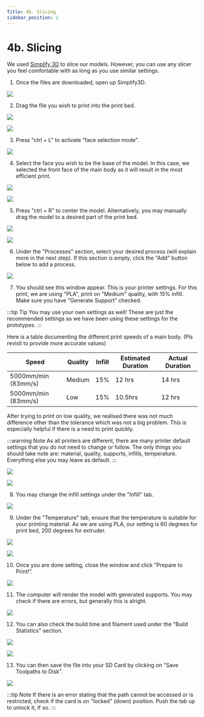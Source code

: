 ```yaml
---
Title: 4b. Slicing
sidebar_position: 2
---
```


# 4b. Slicing

We used [Simplify 3D](https://www.simplify3d.com/) to slice our models. However, you can use any slicer you feel comfortable with as long as you use similar settings.

1. Once the files are downloaded, open up Simplify3D.

![](../../../static/img/3d-print/print-1.jpg)

2. Drag the file you wish to print into the print bed.

![](../../../static/img/3d-print/print-2.jpg)

![](../../../static/img/3d-print/print-3.jpg)

3. Press "ctrl + L" to activate "face selection mode".

![](../../../static/img/3d-print/print-4.jpg)

4. Select the face you wish to be the base of the model. In this case, we selected the front face of the main body as it will result in the most efficient print.

![](../../../static/img/3d-print/print-5.jpg)

![](../../../static/img/3d-print/print-6.jpg)

5. Press "ctrl + R" to center the model. Alternatively, you may manually drag the model to a desired part of the print bed.

![](../../../static/img/3d-print/print-7.jpg)

![](../../../static/img/3d-print/print-8.jpg)

6. Under the "Processes" section, select your desired process (will explain more in the next step). If this section is empty, click the "Add" button below to add a process.

![](../../../static/img/3d-print/print-9.jpg)

7. You should see this window appear. This is your printer settings. For this print, we are using "PLA", print on "Medium" quality, with 15% infill. Make sure you have "Generate Support" checked.

:::tip Tip
You may use your own settings as well! These are just the recommended settings as we have been using these settings for the prototypes.
:::

Here is a table documenting the different print speeds of a main body. (Pls revisit to provide more accurate values)

| Speed               | Quality | Infill | Estimated Duration | Actual Duration |
| ------------------- | ------- | ------ | ------------------ | --------------- |
| 5000mm/min (83mm/s) | Medium  | 15%    | 12 hrs             | 14 hrs          |
| 5000mm/min (83mm/s) | Low     | 15%    | 10.5hrs            | 12 hrs          |

After trying to print on low quality, we realised there was not much difference other than the tolerance which was not a big problem. This is especially helpful if there is a need to print quickly.

:::warning Note
As all printers are different, there are many printer default settings that you do not need to change or follow. The only things you should take note are: material, quality, supports, infills, temperature. Everything else you may leave as default.
:::

![](../../../static/img/3d-print/print-10.jpg)

![](../../../static/img/3d-print/print-15.jpg)

8. You may change the infill settings under the "Infill" tab.

![](../../../static/img/3d-print/print-11.jpg)

9. Under the "Temperature" tab, ensure that the temperature is suitable for your printing material. As we are using PLA, our setting is 60 degrees for print bed, 200 degrees for extruder.

![](../../../static/img/3d-print/print-13.jpg)

![](../../../static/img/3d-print/print-14.jpg)

10. Once you are done setting, close the window and click "Prepare to Print!".

![](../../../static/img/3d-print/print-16.jpg)

11. The computer will render the model with generated supports. You may check if there are errors, but generally this is alright.

![](../../../static/img/3d-print/print-17.jpg)

12. You can also check the build time and filament used under the "Build Statistics" section.

![](../../../static/img/3d-print/print-20.jpg)

![](../../../static/img/3d-print/print-23.jpg)

13. You can then save the file into your SD Card by clicking on "Save Toolpaths to Disk".

![](../../../static/img/3d-print/print-19.jpg)

:::tip Note
If there is an error stating that the path cannot be accessed or is restricted, check if the card is on "locked" (down) position. Push the tab up to unlock it, if so.
:::
